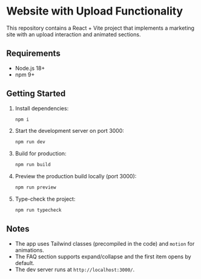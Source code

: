  
 # Website with Upload Functionality
 
 This repository contains a React + Vite project that implements a marketing site with an upload interaction and animated sections.
 
 ## Requirements
 
 - Node.js 18+
 - npm 9+
 
 ## Getting Started
 
 1. Install dependencies:
    
    ```bash
    npm i
    ```
 
 2. Start the development server on port 3000:
    
    ```bash
    npm run dev
    ```
 
 3. Build for production:
    
    ```bash
    npm run build
    ```
 
 4. Preview the production build locally (port 3000):
    
    ```bash
    npm run preview
    ```
 
 5. Type-check the project:
    
    ```bash
    npm run typecheck
    ```
 
 ## Notes
 
 - The app uses Tailwind classes (precompiled in the code) and `motion` for animations.
 - The FAQ section supports expand/collapse and the first item opens by default.
 - The dev server runs at `http://localhost:3000/`.
 